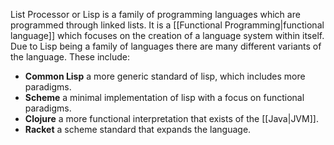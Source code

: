 List Processor or Lisp is a family of programming languages which are programmed through linked lists. It is a [[Functional Programming|functional language]] which focuses on the creation of a language system within itself. Due to Lisp being a family of languages there are many different variants of the language. These include:
- **Common Lisp** a more generic standard of lisp, which includes more paradigms.
- **Scheme** a minimal implementation of lisp with a focus on functional paradigms.
- **Clojure** a more functional interpretation that exists of the [[Java|JVM]].
- **Racket** a scheme standard that expands the language.
